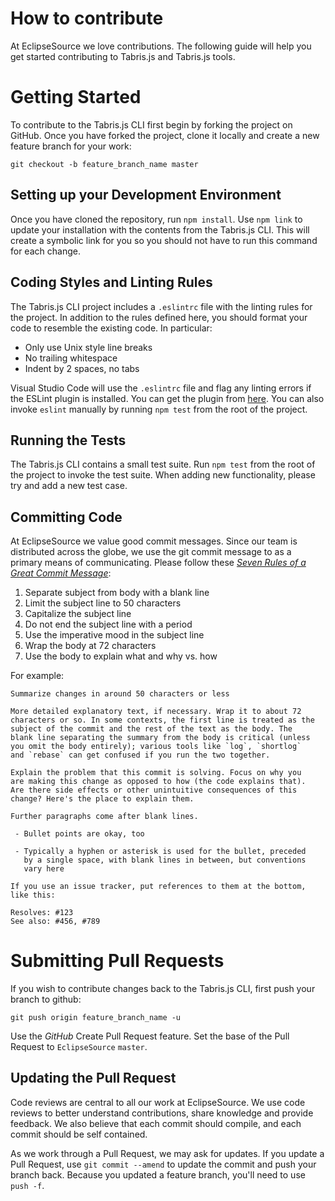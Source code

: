 # How to contribute
At EclipseSource we love contributions.
The following guide will help you get started contributing to Tabris.js
and Tabris.js tools.

# Getting Started
To contribute to the Tabris.js CLI first begin by forking the project on
GitHub. Once you have forked the project, clone it locally and create a new
feature branch for your work:
```
git checkout -b feature_branch_name master
```

## Setting up your Development Environment
Once you have cloned the repository, run `npm install`.
Use `npm link` to update your installation with the contents from
the Tabris.js CLI. This will create a symbolic link for you
so you should not have to run this command for each change.

## Coding Styles and Linting Rules
The Tabris.js CLI project includes a `.eslintrc` file with the linting rules
for the project. In addition to the rules defined here, you should format your code
to resemble the existing code. In particular:
 * Only use Unix style line breaks
 * No trailing whitespace
 * Indent by 2 spaces, no tabs

Visual Studio Code will use the `.eslintrc` file and flag any linting errors if
the ESLint plugin is installed. You can get the plugin from [here](https://marketplace.visualstudio.com/items?itemName=dbaeumer.vscode-eslint).
You can also invoke `eslint` manually by running `npm test` from the root
of the project.

## Running the Tests
The Tabris.js CLI contains a small test suite. Run `npm test` from
the root of the project to invoke the test suite. When adding new functionality, please
try and add a new test case.

## Committing Code
At EclipseSource we value good commit messages. Since our team is distributed across
the globe, we use the git commit message to as a primary means of communicating. Please
follow these [*Seven Rules of a Great Commit Message*](https://chris.beams.io/posts/git-commit/):
 1. Separate subject from body with a blank line
 2. Limit the subject line to 50 characters
 3. Capitalize the subject line
 4. Do not end the subject line with a period
 5. Use the imperative mood in the subject line
 6. Wrap the body at 72 characters
 7. Use the body to explain what and why vs. how

For example:
```
Summarize changes in around 50 characters or less

More detailed explanatory text, if necessary. Wrap it to about 72
characters or so. In some contexts, the first line is treated as the
subject of the commit and the rest of the text as the body. The
blank line separating the summary from the body is critical (unless
you omit the body entirely); various tools like `log`, `shortlog`
and `rebase` can get confused if you run the two together.

Explain the problem that this commit is solving. Focus on why you
are making this change as opposed to how (the code explains that).
Are there side effects or other unintuitive consequences of this
change? Here's the place to explain them.

Further paragraphs come after blank lines.

 - Bullet points are okay, too

 - Typically a hyphen or asterisk is used for the bullet, preceded
   by a single space, with blank lines in between, but conventions
   vary here

If you use an issue tracker, put references to them at the bottom,
like this:

Resolves: #123
See also: #456, #789
```

# Submitting Pull Requests
If you wish to contribute changes back to the Tabris.js CLI, first push
your branch to github:
```
git push origin feature_branch_name -u
```
Use the *GitHub* Create Pull Request feature. Set the base of the Pull Request
to `EclipseSource` `master`.

## Updating the Pull Request
Code reviews are central to all our work at EclipseSource. We use
code reviews to better understand contributions, share knowledge
and provide feedback. We also believe that each commit should
compile, and each commit should be self contained.

As we work through a Pull Request, we may ask for updates. If you
update a Pull Request, use `git commit --amend` to update the
commit and push your branch back. Because you updated a feature
branch, you'll need to use `push -f`.

